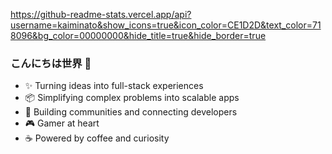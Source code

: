 https://github-readme-stats.vercel.app/api?username=kaiminato&show_icons=true&icon_color=CE1D2D&text_color=718096&bg_color=00000000&hide_title=true&hide_border=true

### こんにちは世界 👋

- :sparkles: Turning ideas into full-stack experiences
- :package: Simplifying complex problems into scalable apps
- :handshake: Building communities and connecting developers
- :video_game: Gamer at heart
- :coffee: Powered by coffee and curiosity

